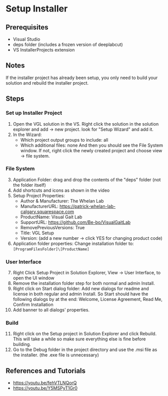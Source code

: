 
# Setup Installer   

## Prerequisites
- Visual Studio
- deps folder (includes a frozen version of deeplabcut)
- VS InstallerProjects extension

## Notes
If the installer project has already been setup, you only need to build your solution and rebuild the installer project.


## Steps

### Set up Installer Project
1. Open the VGL solution in the VS. Right click the solution in the solution explorer and add -> new project. 
look for "Setup Wizard" and add it. 
2. In the Wizard:
   - Which project output groups to include: all
   - Which additional files: none 
And then you should see the File System window. If not, right click the newly created project and choose view -> file system.

### File System
3. Application Folder: drag and drop the contents of the "deps" folder (not the folder itself)
4. Add shortcuts and icons as shown in the video
5. Setup Project Properties: 
   - Author & Manufacturer: The Whelan Lab
   - ManufacturerURL: https://patrick-whelan-lab-calgary.squarespace.com
   - ProductName: Visual Gait Lab
   - SupportURL: https://github.com/Be-bo/VisualGaitLab
   - RemovePreviousVersions: True
   - Title: VGL Setup
   - Version: (add a new number -> click YES for changing product code)
6. Application folder properties: Change installation folder to: `[ProgramFilesFolder]\[ProductName]`

### User Interface
7. Right Click Setup Project in Solution Explorer, View -> User Interface, to open the UI window
8. Remove the installation folder step for both normal and admin Install.
9. Right click on Start dialog folder: Add new dialogs for readme and license in both regular and admin Install.
So Start should have the following dialogs by at the end: Welcome, License Agreement, Read Me, Confirm Installation
10. Add banner to all dialogs' properties.

### Build
11. Right click on the Setup project in Solution Explorer and click Rebuild.
This will take a while so make sure everything else is fine before building.
12. Go to the Debug folder in the project directory and use the .msi file as the installer. (the .exe file is unnecessary) 


## References and Tutorials
- https://youtu.be/fehVTLNQorQ
- https://youtu.be/Y5MSPyT1Gr0
